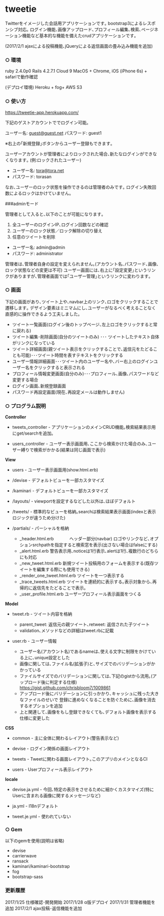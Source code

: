 
# tweetie

Twitterをイメージした会話用アプリケーションです｡
bootstrap3によるレスポンシブ対応｡
ログイン機能､画像アップロード､プロフィール編集､検索､ページネーション機能など基本的な機能を備えたcrudアプリケーションです｡

(2017/2/1 ajaxによる投稿機能､jQueryによる返信画面の畳み込み機能を追加)

### ○ 環境

ruby 2.4.0p0
Rails 4.2.7.1
Cloud 9
MacOS + Chrome, iOS (iPhone 6s) + safariで動作確認

(デプロイ環境)
Heroku + fog+ AWS S3

### ○ 使い方

https://tweetie-app.herokuapp.com/

下記のゲストアカウントででログイン可能｡  

ユーザー名: guest@guest.net
パスワード: guest1

※右上の｢新規登録｣ボタンからユーザー登録もできます｡

ユーザーアカウントが管理者によりロックされた場合､新たなログインができなくなります｡
(例:ロックされたユーザー)

+ ユーザー名: tora@tora.net
+ パスワード: torasan

なお､ユーザーのロック状態を操作できるのは管理者のみです｡
ログイン失敗回数によるロックはかけていません｡

###adminモード

管理者として入ると､以下のことが可能になります｡

1) 全ユーザーのログインIP､ログイン回数などの確認
2) ユーザーのロック状態／ロック解除の切り替え
3) 任意のツイートを削除

+ ユーザー名: admin@admin
+ パスワード: administrator

管理者は､管理者自身の設定を変えられません｡(アカウント名､パスワード､画像､ロック状態などの変更は不可)
ユーザー画面には､右上に｢設定変更｣というリンクがありますが､管理者画面では｢ユーザー管理｣というリンクに変わります｡

### ○ 画面

下記の画面があり､ツイート上や､navbar上のリンク､ロゴをクリックすることで遷移します｡
デザイン要素はミニマムにし､ユーザーがなるべく考えることなく直感的に操作できるよう工夫しました｡

+ ツイート一覧画面(ログイン後のトップページ､左上ロゴをクリックすると常に戻れる)
+ ツイート編集･削除画面(自分のツイートのみ) ･･･ ツイートしたテキスト自体がリンクになっている
+ ツイート詳細画面(親ツイート表示をクリックすることで､返信元をたどることも可能)･･･ツイート時間を表すテキストをクリックする
+ ユーザー情報詳細画面･･･ツイート内のユーザー名や､バー右上のログインユーザー名をクリックすると表示される
+ プロフィール情報変更画面(自分のみ)･･･プロフィール､画像､パスワードなど変更する場合
+ ログイン画面､新規登録画面
+ パスワード再設定画面(現在､再設定メールは動作しません)

### ○ プログラム説明

**Controller**

+ tweets_controller - アプリケーションのメインCRUD機能｡検索結果表示用にget/searchを追加｡

+ users_controller - ユーザー表示画面用､ここから検索かけた場合のみ､ユーザー縛りで検索がかかる(結果は同じ画面で表示)

**View**

+ users - ユーザー表示画面用(show.html.erb)

+ /devise - デフォルトビューを一部カスタマイズ

+ /kaminari - デフォルトビューを一部カスタマイズ

+ /layouts/ - viewportを設定するなどした以外は､ほぼデフォルト

+ /tweets/ - 標準的なビューを格納｡searchは検索結果表示画面(indexと表示ロジックが違うため分けた)

+ /partials/ - パーシャルを格納

  * _header.html.erb              ヘッダー部分(navbar) ロゴやリンクなど､オプションsrchpathを指定すると検索窓を表示(出さない場合はfalseにする)
  * _alert.html.erb               警告表示用､noticeは1行表示､alertは1行､複数行のどちらにも対応
  * _new_tweet.html.erb           新規ツイート投稿用のフォームを表示する(既存ツイートを編集する際にも使用できる)
  * _render_one_tweet.html.erb    ツイートを一つ表示する
  * _trace_tweets.html.erb        ツイートを連続的に表示する｡表示対象から､再帰的に返信先をたどることで表示｡
  * _user_profile.html.erb        ユーザープロフィール表示画面をつくる


**Model**

+ tweet.rb - ツイート内容を格納

   * parent_tweet: 返信元の親ツイート､retweet: 返信された子ツイート
   * validation､メソッドなどの詳細はtweet.rbに記載

+ user.rb - ユーザー情報

    * ユーザー名(アカウント名)であるnameは､使える文字に制限をかけている上に､unique設定とした
    * 画像に関しては､ファイル名(拡張子)と､サイズでのバリデーションがかかっている
    * ファイルサイズでのバリデーションに関しては､下記のgistから流用｡(アップロード後に判定する仕様)
    https://gist.github.com/chrisbloom7/1009861
    * アップロード後にバリデーションに引っかかり､キャッシュに残った大きなファイルのせいで
      登録に進めなくなることを防ぐために､画像を消去するオプションを追加
    * 上と関連して､画像をもし登録できなくても､デフォルト画像を表示する仕様に変更した
    
**CSS**

+ common - 主に全体に関わるレイアウト(警告表示など)

+ devise - ログイン関係の画面レイアウト

+ tweets - Tweetに関わる画面レイアウト｡このアプリのメインとなるCI

+ users - Userプロフィール表示レイアウト

**locale**

+ devise.ja.yml - 今回､特定の表示をさせるために細かくカスタマイズ(特にUserに含まれる画像に関するメッセージなど)

+ ja.yml - I18nデフォルト

+ tweet.je.yml - 使われていない

### ○ Gem

以下のgemを使用(説明は省略)

+ devise
+ carrierwave
+ ransack
+ kaminari/kaminari-bootstrap
+ fog
+ bootstrap-sass

### 更新履歴


2017/1/25 仕様確認･開発開始
2017/1/28 α版デプロイ
2017/1/31 管理者機能を追加
2017/2/1  ajax投稿･返信機能を追加

